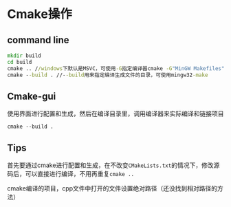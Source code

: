 # Cmake操作

## command line

```cmd
mkdir build
cd build
cmake .. //windows下默认是MSVC，可使用-G指定编译器cmake -G"MinGW Makefiles" ..
cmake --build . //--build用来指定编译生成文件的目录，可使用mingw32-make
```

## Cmake-gui

使用界面进行配置和生成，然后在编译目录里，调用编译器来实际编译和链接项目
```
cmake --build .
```

## Tips

首先要通过cmake进行配置和生成，在不改变`CMakeLists.txt`的情况下，修改源码后，可以直接进行编译，不用再重复`cmake ..`

cmake编译的项目，cpp文件中打开的文件设置绝对路径（还没找到相对路径的方法）